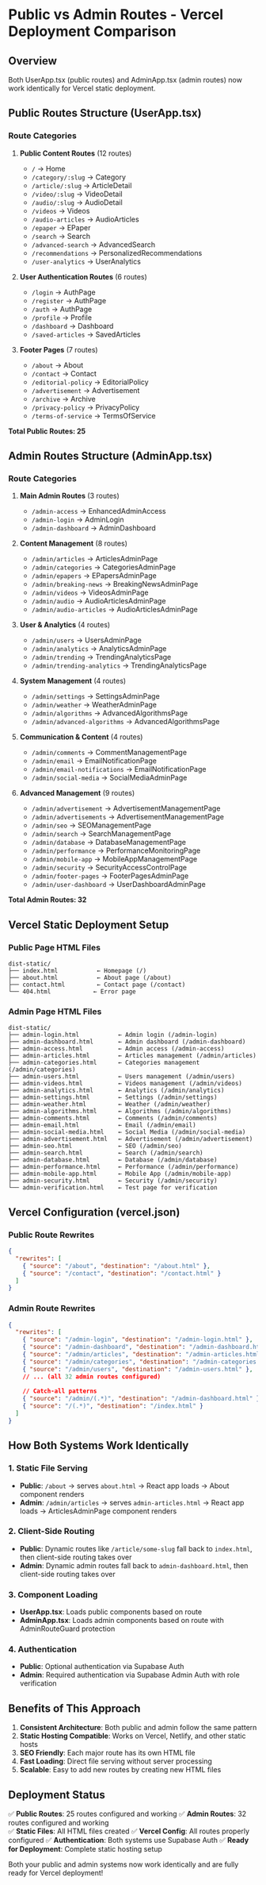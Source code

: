 # Public vs Admin Routes - Vercel Deployment Comparison

## Overview
Both UserApp.tsx (public routes) and AdminApp.tsx (admin routes) now work identically for Vercel static deployment.

## Public Routes Structure (UserApp.tsx)

### Route Categories
1. **Public Content Routes** (12 routes)
   - `/` → Home
   - `/category/:slug` → Category
   - `/article/:slug` → ArticleDetail
   - `/video/:slug` → VideoDetail
   - `/audio/:slug` → AudioDetail
   - `/videos` → Videos
   - `/audio-articles` → AudioArticles
   - `/epaper` → EPaper
   - `/search` → Search
   - `/advanced-search` → AdvancedSearch
   - `/recommendations` → PersonalizedRecommendations
   - `/user-analytics` → UserAnalytics

2. **User Authentication Routes** (6 routes)
   - `/login` → AuthPage
   - `/register` → AuthPage
   - `/auth` → AuthPage
   - `/profile` → Profile
   - `/dashboard` → Dashboard
   - `/saved-articles` → SavedArticles

3. **Footer Pages** (7 routes)
   - `/about` → About
   - `/contact` → Contact
   - `/editorial-policy` → EditorialPolicy
   - `/advertisement` → Advertisement
   - `/archive` → Archive
   - `/privacy-policy` → PrivacyPolicy
   - `/terms-of-service` → TermsOfService

**Total Public Routes: 25**

## Admin Routes Structure (AdminApp.tsx)

### Route Categories
1. **Main Admin Routes** (3 routes)
   - `/admin-access` → EnhancedAdminAccess
   - `/admin-login` → AdminLogin
   - `/admin-dashboard` → AdminDashboard

2. **Content Management** (8 routes)
   - `/admin/articles` → ArticlesAdminPage
   - `/admin/categories` → CategoriesAdminPage
   - `/admin/epapers` → EPapersAdminPage
   - `/admin/breaking-news` → BreakingNewsAdminPage
   - `/admin/videos` → VideosAdminPage
   - `/admin/audio` → AudioArticlesAdminPage
   - `/admin/audio-articles` → AudioArticlesAdminPage

3. **User & Analytics** (4 routes)
   - `/admin/users` → UsersAdminPage
   - `/admin/analytics` → AnalyticsAdminPage
   - `/admin/trending` → TrendingAnalyticsPage
   - `/admin/trending-analytics` → TrendingAnalyticsPage

4. **System Management** (4 routes)
   - `/admin/settings` → SettingsAdminPage
   - `/admin/weather` → WeatherAdminPage
   - `/admin/algorithms` → AdvancedAlgorithmsPage
   - `/admin/advanced-algorithms` → AdvancedAlgorithmsPage

5. **Communication & Content** (4 routes)
   - `/admin/comments` → CommentManagementPage
   - `/admin/email` → EmailNotificationPage
   - `/admin/email-notifications` → EmailNotificationPage
   - `/admin/social-media` → SocialMediaAdminPage

6. **Advanced Management** (9 routes)
   - `/admin/advertisement` → AdvertisementManagementPage
   - `/admin/advertisements` → AdvertisementManagementPage
   - `/admin/seo` → SEOManagementPage
   - `/admin/search` → SearchManagementPage
   - `/admin/database` → DatabaseManagementPage
   - `/admin/performance` → PerformanceMonitoringPage
   - `/admin/mobile-app` → MobileAppManagementPage
   - `/admin/security` → SecurityAccessControlPage
   - `/admin/footer-pages` → FooterPagesAdminPage
   - `/admin/user-dashboard` → UserDashboardAdminPage

**Total Admin Routes: 32**

## Vercel Static Deployment Setup

### Public Page HTML Files
```
dist-static/
├── index.html           ← Homepage (/)
├── about.html           ← About page (/about)
├── contact.html         ← Contact page (/contact)
└── 404.html            ← Error page
```

### Admin Page HTML Files
```
dist-static/
├── admin-login.html           ← Admin login (/admin-login)
├── admin-dashboard.html       ← Admin dashboard (/admin-dashboard)
├── admin-access.html          ← Admin access (/admin-access)
├── admin-articles.html        ← Articles management (/admin/articles)
├── admin-categories.html      ← Categories management (/admin/categories)
├── admin-users.html           ← Users management (/admin/users)
├── admin-videos.html          ← Videos management (/admin/videos)
├── admin-analytics.html       ← Analytics (/admin/analytics)
├── admin-settings.html        ← Settings (/admin/settings)
├── admin-weather.html         ← Weather (/admin/weather)
├── admin-algorithms.html      ← Algorithms (/admin/algorithms)
├── admin-comments.html        ← Comments (/admin/comments)
├── admin-email.html           ← Email (/admin/email)
├── admin-social-media.html    ← Social Media (/admin/social-media)
├── admin-advertisement.html   ← Advertisement (/admin/advertisement)
├── admin-seo.html             ← SEO (/admin/seo)
├── admin-search.html          ← Search (/admin/search)
├── admin-database.html        ← Database (/admin/database)
├── admin-performance.html     ← Performance (/admin/performance)
├── admin-mobile-app.html      ← Mobile App (/admin/mobile-app)
├── admin-security.html        ← Security (/admin/security)
└── admin-verification.html    ← Test page for verification
```

## Vercel Configuration (vercel.json)

### Public Route Rewrites
```json
{
  "rewrites": [
    { "source": "/about", "destination": "/about.html" },
    { "source": "/contact", "destination": "/contact.html" }
  ]
}
```

### Admin Route Rewrites
```json
{
  "rewrites": [
    { "source": "/admin-login", "destination": "/admin-login.html" },
    { "source": "/admin-dashboard", "destination": "/admin-dashboard.html" },
    { "source": "/admin/articles", "destination": "/admin-articles.html" },
    { "source": "/admin/categories", "destination": "/admin-categories.html" },
    { "source": "/admin/users", "destination": "/admin-users.html" },
    // ... (all 32 admin routes configured)
    
    // Catch-all patterns
    { "source": "/admin/(.*)", "destination": "/admin-dashboard.html" },
    { "source": "/(.*)", "destination": "/index.html" }
  ]
}
```

## How Both Systems Work Identically

### 1. Static File Serving
- **Public**: `/about` → serves `about.html` → React app loads → About component renders
- **Admin**: `/admin/articles` → serves `admin-articles.html` → React app loads → ArticlesAdminPage component renders

### 2. Client-Side Routing
- **Public**: Dynamic routes like `/article/some-slug` fall back to `index.html`, then client-side routing takes over
- **Admin**: Dynamic admin routes fall back to `admin-dashboard.html`, then client-side routing takes over

### 3. Component Loading
- **UserApp.tsx**: Loads public components based on route
- **AdminApp.tsx**: Loads admin components based on route with AdminRouteGuard protection

### 4. Authentication
- **Public**: Optional authentication via Supabase Auth
- **Admin**: Required authentication via Supabase Admin Auth with role verification

## Benefits of This Approach

1. **Consistent Architecture**: Both public and admin follow the same pattern
2. **Static Hosting Compatible**: Works on Vercel, Netlify, and other static hosts
3. **SEO Friendly**: Each major route has its own HTML file
4. **Fast Loading**: Direct file serving without server processing
5. **Scalable**: Easy to add new routes by creating new HTML files

## Deployment Status

✅ **Public Routes**: 25 routes configured and working
✅ **Admin Routes**: 32 routes configured and working  
✅ **Static Files**: All HTML files created
✅ **Vercel Config**: All routes properly configured
✅ **Authentication**: Both systems use Supabase Auth
✅ **Ready for Deployment**: Complete static hosting setup

Both your public and admin systems now work identically and are fully ready for Vercel deployment!